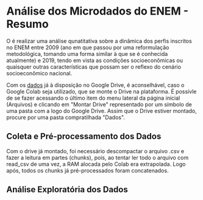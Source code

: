 # Análise dos Microdados do ENEM - Resumo

O é realizar uma análise qunatitativa sobre a dinâmica dos perfis inscritos no ENEM entre 2009 (ano em que passou por uma reformulação metodológica, tomando uma forma similar à que se é conhecida atualmente) e 2019, tendo em vista as condições socioeconômicas ou quaisquer outras características que possam ser o reflexo do cenário socioeconômico nacional.  

Com os [dados](https://github.com/e-moncao-lima/UC_Data_Science-Analise_ENEM/blob/dados/README.md) já à disposição no Google Drive, é aconselhável, caso o Google Colab seja utilizado, que se monte o Drive na plataforma. É possívle de se fazer acessando o último item do menu lateral da página inicial (Arquivos) e clicando em "Montar Drive" representado por um símbolo de uma pasta com a logo do Google Drive. Assim que o Drive estiver montado, procure por uma pasta compratilhada "Dados".


## Coleta e Pré-processamento dos Dados

Com o drive já montado, foi necessário descompactar o arquivo .csv e fazer a leitura em partes (chunks), pois, ao tentar ler todo o arquivo com read_csv de uma vez, a RAM alocada pelo Colab era extrapolada. Logo após, todos os chunks já pré-processados foram concatenados.

## Análise Exploratória dos Dados






